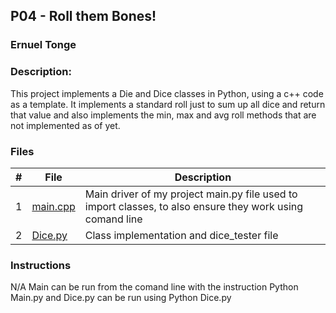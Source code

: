 ## P04 - Roll them Bones!
### Ernuel Tonge
### Description:


This project implements a Die and Dice classes in Python, using a c++ code as a template.
It implements a standard roll just to sum up all dice and return that value and also 
implements the min, max and avg roll methods that are not implemented as of yet.



### Files

|   #   | File            | Description                                        |
| :---: | --------------- | -------------------------------------------------- |
|   1   | [main.cpp](https://github.com/ErnuelTonge/2143-OOP-Tonge/blob/main/Assignments/P02/main.cpp)       | Main driver of my project  main.py file used to import classes, to also ensure they work using comand line                          |
|   2   | [Dice.py](https://github.com/ErnuelTonge/2143-OOP-Tonge/blob/main/Assignments/P02/output.txt)      | Class implementation and dice_tester file              |

### Instructions

N/A
Main can be run from the comand line with the instruction Python Main.py and Dice.py can be run using Python Dice.py

